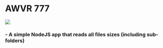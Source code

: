 # AWVR 777

<img src="https://github.com/secret-pommes/awvr777/blob/main/.github/awvr777.png">

### - A simple NodeJS app that reads all files sizes (including sub-folders)